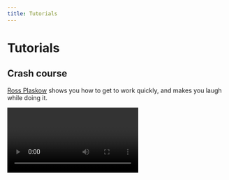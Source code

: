 ```yaml
---
title: Tutorials
---
```


# Tutorials

## Crash course
[Ross Plaskow](https://rossplaskow.com/) shows you how to get to work quickly, and makes you laugh while doing it. 

<Video url="https://www.youtube.com/embed/Pr2iYt-1PME" />

## RubberRig / RubberPin
It doesn't matter how pro you are, [Emanuele Colombo](http://www.emanuelecolombo.it/) will teach you a ton while taking you through character design to rigging to scene integration. 

<Video url="https://www.youtube.com/embed/0w2-YqU7SXQ" />
<Video url="https://www.youtube.com/embed/5OaGCPi5LJw" />
<Video url="https://www.youtube.com/embed/506_DILyTnE" />


## In depth
It doesn't matter how pro you are, [Emanuele Colombo](http://www.emanuelecolombo.it/) will teach you a ton while taking you through character design to rigging to scene integration. 

<Video url="https://www.youtube.com/embed/--oTQCysVTs" />
<Video url="https://www.youtube.com/embed/IMBpLhA0iok" />


## Faux 3D / Compositing
This stuff really feels like magic. [Tony Babel](https://www.instagram.com/tony.babel/) is a wizard.

<Video url="https://www.youtube.com/embed/GyZVJ8fbPik" />


## Cycles
Building loops is an art form so learn from the masters.

<Video url="https://www.youtube.com/embed/NtXSrrqwdg0" />
<Video url="https://www.youtube.com/embed/UDFRVbmPxAQ" />
<Video url="https://www.youtube.com/embed/StTJiiEN8nY" />
<Video url="https://www.youtube.com/embed/EvAr7CgKXYM" />


## Livestream
<Video url="https://www.youtube.com/embed/Cet1dzkbieU" />
<Video url="https://www.youtube.com/embed/2NnZ5krmF3I" />


## Animation principles

RubberHose is an open system that will let you apply all the principles you pick up from all forms of character animation.

Learn from everything. 

<Video url="https://www.youtube.com/embed/PgBo-00_GWc" />
<Video url="https://www.youtube.com/embed/kYVgz2wUKTc" />
<Video url="https://player.vimeo.com/video/188973651" />
<Video url="https://player.vimeo.com/video/167346947" />

<!-- 

## Timelapse
<Video url="https://www.youtube.com/embed/6wbXc5emlic" />
<Video url="https://player.vimeo.com/video/154287220" /> -->
